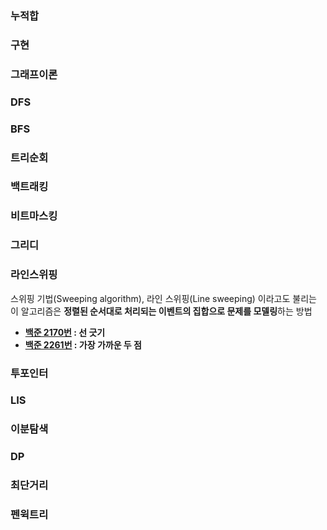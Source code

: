 ### 누적합
### 구현
### 그래프이론
### DFS
### BFS
### 트리순회
### 백트래킹
### 비트마스킹
### 그리디
### 라인스위핑

스위핑 기법(Sweeping algorithm), 라인 스위핑(Line sweeping) 이라고도 불리는 이 알고리즘은 **정렬된 순서대로 처리되는 이벤트의 집합으로 문제를 모델링**하는 방법

- **[백준 2170번](https://www.acmicpc.net/problem/2170 "boj 2170") : 선 긋기**
- **[백준 2261번](https://www.acmicpc.net/problem/2261 "boj 2261") : 가장 가까운 두 점** 

### 투포인터
### LIS
### 이분탐색
### DP
### 최단거리
### 펜윅트리
